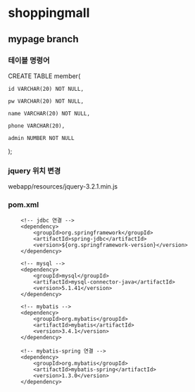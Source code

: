 # shoppingmall
 


## mypage branch
### 테이블 명령어

CREATE TABLE member(

    id VARCHAR(20) NOT NULL,

    pw VARCHAR(20) NOT NULL,

    name VARCHAR(20) NOT NULL,

    phone VARCHAR(20),

    admin NUMBER NOT NULL

  );

  ### jquery 위치 변경

webapp/resources/jquery-3.2.1.min.js


  ### pom.xml


		<!-- jdbc 연결 -->
		<dependency>
			<groupId>org.springframework</groupId>
			<artifactId>spring-jdbc</artifactId>
			<version>${org.springframework-version}</version>
		</dependency>

		<!-- mysql -->
		<dependency>
			<groupId>mysql</groupId>
			<artifactId>mysql-connector-java</artifactId>
			<version>5.1.41</version>
		</dependency>

		<!-- mybatis -->
		<dependency>
			<groupId>org.mybatis</groupId>
			<artifactId>mybatis</artifactId>
			<version>3.4.1</version>
		</dependency>

		<!-- mybatis-spring 연결 -->
		<dependency>
			<groupId>org.mybatis</groupId>
			<artifactId>mybatis-spring</artifactId>
			<version>1.3.0</version>
		</dependency>


